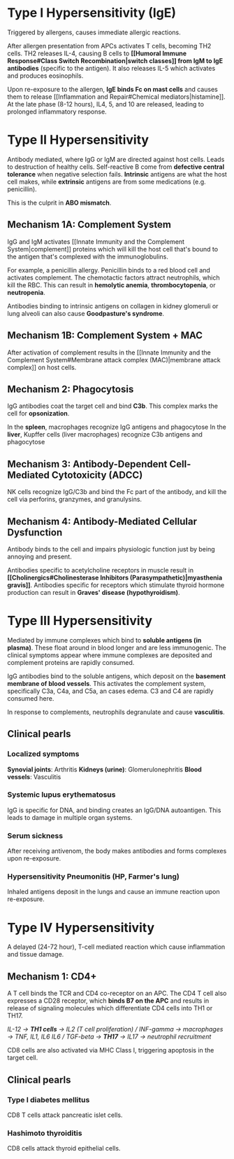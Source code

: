 # Type I Hypersensitivity (IgE)
Triggered by allergens, causes immediate allergic reactions.

After allergen presentation from APCs activates T cells, becoming TH2 cells. TH2 releases IL-4, causing B cells to **[[Humoral Immune Response#Class Switch Recombination|switch classes]] from IgM to IgE antibodies** (specific to the antigen). It also releases IL-5 which activates and produces eosinophils.

Upon re-exposure to the allergen, **IgE binds Fc on mast cells** and causes them to release [[Inflammation and Repair#Chemical mediators|histamine]]. At the late phase (8-12 hours), IL4, 5, and 10 are released, leading to prolonged inflammatory response.
# Type II Hypersensitivity
Antibody mediated, where IgG or IgM are directed against host cells. Leads to destruction of healthy cells. Self-reactive B come from **defective central tolerance** when negative selection fails. **Intrinsic** antigens are what the host cell makes, while **extrinsic** antigens are from some medications (e.g. penicillin).

This is the culprit in **ABO mismatch**.
## Mechanism 1A: Complement System
IgG and IgM activates [[Innate Immunity and the Complement System|complement]] proteins which will kill the host cell that's bound to the antigen that's complexed with the immunoglobulins.

For example, a penicillin allergy. Penicillin binds to a red blood cell and activates complement. The chemotactic factors attract neutrophils, which kill the RBC. This can result in **hemolytic anemia**, **thrombocytopenia**, or **neutropenia**.

Antibodies binding to intrinsic antigens on collagen in kidney glomeruli or lung alveoli can also cause **Goodpasture's syndrome**.
## Mechanism 1B: Complement System + MAC
After activation of complement results in the [[Innate Immunity and the Complement System#Membrane attack complex (MAC)|membrane attack complex]] on host cells.
## Mechanism 2: Phagocytosis
IgG antibodies coat the target cell and bind **C3b**. This complex marks the cell for **opsonization**. 

In the **spleen**, macrophages recognize IgG antigens and phagocytose 
In the **liver**, Kupffer cells (liver macrophages) recognize C3b antigens and phagocytose
## Mechanism 3: Antibody-Dependent Cell-Mediated Cytotoxicity (ADCC)
NK cells recognize IgG/C3b and bind the Fc part of the antibody, and kill the cell via perforins, granzymes, and granulysins.
## Mechanism 4: Antibody-Mediated Cellular Dysfunction
Antibody binds to the cell and impairs physiologic function just by being annoying and present.

Antibodies specific to acetylcholine receptors in muscle result in **[[Cholinergics#Cholinesterase Inhibitors (Parasympathetic)|myasthenia gravis]]**.
Antibodies specific for receptors which stimulate thyroid hormone production can result in **Graves' disease (hypothyroidism)**.
# Type III Hypersensitivity
Mediated by immune complexes which bind to **soluble antigens (in plasma)**. These float around in blood longer and are less immunogenic. The clinical symptoms appear where immune complexes are deposited and complement proteins are rapidly consumed.

IgG antibodies bind to the soluble antigens, which deposit on the **basement membrane of blood vessels**. This activates the complement system, specifically C3a, C4a, and C5a, an cases edema. C3 and C4 are rapidly consumed here.

In response to complements, neutrophils degranulate and cause **vasculitis**.
## Clinical pearls
### Localized symptoms
**Synovial joints**: Arthritis
**Kidneys (urine)**: Glomerulonephritis
**Blood vessels**: Vasculitis
### Systemic lupus erythematosus
IgG is specific for DNA, and binding creates an IgG/DNA autoantigen. This leads to damage in multiple organ systems.
### Serum sickness
After receiving antivenom, the body makes antibodies and forms complexes upon re-exposure.
### Hypersensitivity Pneumonitis (HP, Farmer's lung)
Inhaled antigens deposit in the lungs and cause an immune reaction upon re-exposure.
# Type IV Hypersensitivity
A delayed (24-72 hour), T-cell mediated reaction which cause inflammation and tissue damage.
## Mechanism 1: CD4+
A T cell binds the TCR and CD4 co-receptor on an APC. The CD4 T cell also expresses a CD28 receptor, which **binds B7 on the APC** and results in release of signaling molecules which differentiate CD4 cells into TH1 or TH17.

*IL-12 → **TH1 cells** → IL2 (T cell proliferation) / INF-gamma → macrophages → TNF, IL1, IL6*
*IL6 / TGF-beta → **TH17** → IL17 → neutrophil recruitment*

CD8 cells are also activated via MHC Class I, triggering apoptosis in the target cell.
## Clinical pearls
### Type I diabetes mellitus
CD8 T cells attack pancreatic islet cells.
### Hashimoto thyroiditis
CD8 cells attack thyroid epithelial cells.
